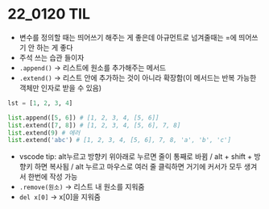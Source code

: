 # 22_0120 TIL

- 변수를 정의할 때는 띄어쓰기 해주는 게 좋은데 아규먼트로 넘겨줄때는 =에 띄어쓰기 안 하는 게 좋다
- 주석 쓰는 습관 들이자
- `.append()` -> 리스트에 원소를 추가해주는 메서드
- `.extend()` -> 리스트 안에 추가하는 것이 아니라 확장함(이 메서드는 반복 가능한 객체만 인자로 받을 수 있음)

```python
lst = [1, 2, 3, 4]

list.append([5, 6]) # [1, 2, 3, 4, [5, 6]]
list.extend([7, 8]) # [1, 2, 3, 4, [5, 6], 7, 8]
list.extend(9) # 에러
list.extend('abc') # [1, 2, 3, 4, [5, 6], 7, 8, 'a', 'b', 'c']
```

- vscode tip: alt누르고 방향키 위아래로 누르면 줄이 통째로 바뀜 / alt + shift + 방향키 하면 복사됨 / alt 누르고 마우스로 여러 줄 클릭하면 거기에 커서가 모두 생겨서 한번에 작성 가능
- `.remove(원소)` -> 리스트 내 원소를 지워줌
- `del x[0]` -> x[0]을 지워줌
